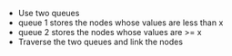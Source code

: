 - Use two queues
- queue 1 stores the nodes whose values are less than x
- queue 2 stores the nodes whose values are >= x
- Traverse the two queues and link the nodes
